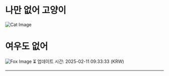 
# 나만 없어 고양이

![Cat Image](https://cdn2.thecatapi.com/images/c9sGDkRoi.jpg)

# 여우도 없어
![Fox Image](https://randomfox.ca/images/67.jpg)
⏳ 업데이트 시간: 2025-02-11 09:33:33 (KRW)

---
